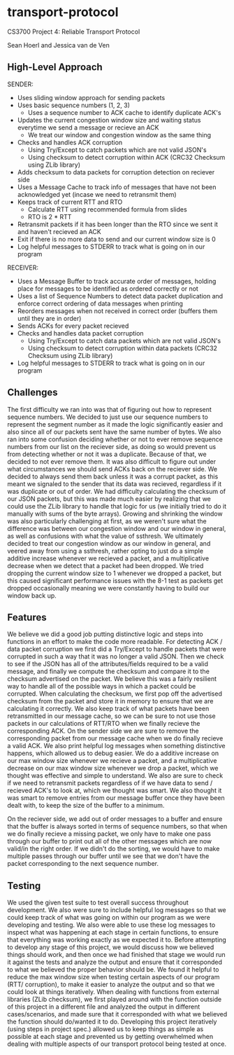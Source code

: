 # transport-protocol
CS3700 Project 4: Reliable Transport Protocol

Sean Hoerl and Jessica van de Ven

## High-Level Approach
SENDER:
- Uses sliding window approach for sending packets
- Uses basic sequence numbers (1, 2, 3)
    - Uses a sequence number to ACK cache to identify duplicate ACK's
- Updates the current congestion window size and waiting status everytime we send a message or recieve an ACK
    - We treat our window and congestion window as the same thing
- Checks and handles ACK corruption
    - Using Try/Except to catch packets which are not valid JSON's
    - Using checksum to detect corruption within ACK (CRC32 Checksum using ZLib library)
- Adds checksum to data packets for corruption detection on reciever side
- Uses a Message Cache to track info of messages that have not been acknowledged yet (incase we need to retransmit them)
- Keeps track of current RTT and RTO
    - Calculate RTT using recommended formula from slides
    - RTO is 2 * RTT
- Retransmit packets if it has been longer than the RTO since we sent it and haven't recieved an ACK
- Exit if there is no more data to send and our current window size is 0
- Log helpful messages to STDERR to track what is going on in our program

RECEIVER:
- Uses a Message Buffer to track accurate order of messages, holding place for messages to be identified as ordered correctly or not
- Uses a list of Sequence Numbers to detect data packet duplication and enforce correct ordering of data messages when printing
- Reorders messages when not received in correct order (buffers them until they are in order)
- Sends ACKs for every packet recieved
- Checks and handles data packet corruption
    - Using Try/Except to catch data packets which are not valid JSON's
    - Using checksum to detect corruption within data packets (CRC32 Checksum using ZLib library)
- Log helpful messages to STDERR to track what is going on in our program


## Challenges 
The first difficulty we ran into was that of figuring out how to represent sequence numbers. We decided to just use our sequence numbers to represent the
segment number as it made the logic significantly easier and also since all of our packets sent have the same number of bytes. We also ran into some confusion
deciding whether or not to ever remove sequence numbers from our list on the reciever side, as doing so would prevent us from detecting whether or not it was a duplicate. Because
of that, we decided to not ever remove them. It was also difficult to figure out under what circumstances we should send ACKs back on the reciever side. We decided to always send them back
unless it was a corrupt packet, as this meant we signaled to the sender that its data was recieved, regardless if it was duplicate or out of order. We had difficulty calculating the checksum
of our JSON packets, but this was made much easier by realizing that we could use the ZLib library to handle that logic for us (we initially tried to do it manually with sums of the byte arrays). Growing and shrinking the window was also particularly challenging at first, as we weren't sure what the difference was between our congestion window and our window in general, as well as confusions with what the value of ssthresh. We ultimately decided to treat our congestion window as our window in general, and veered away from using a ssthresh, rather opting to just do a simple additive increase whenever we recieved a packet, and a multiplicative decrease when we detect that a packet had been dropped. We tried dropping the current window size to 1 whenever we dropped a packet, but this caused significant performance issues with the 8-1 test as packets get dropped occasionally meaning we were constantly having to build our window back up.

## Features
We believe we did a good job putting distinctive logic and steps into functions in an effort to make the code more readable. For detecting ACK / data packet corruption we first did a Try/Except to handle packets that were corrupted in such a way that it was no longer a valid JSON. Then we check to see if the JSON has all of the attributes/fields required to be a valid message, and finally we compute the checksum and compare it to the checksum advertised on the packet. We believe this was a fairly resilient way to handle all of the possible ways in which a packet could be corrupted. When calculating the checksum, we first pop off the advertised checksum from the packet and store it in memory to ensure that we are calculating it correctly. We also keep track of what packets have been retransmitted in our message cache, so we can be sure to not use those packets in our calculations of RTT/RTO when we finally recieve the corresponding ACK. On the sender side we are sure to remove the corresponding packet from our message cache when we do finally recieve a valid ACK. We also print helpful log messages when something distinctive happens, which allowed us to debug easier. We do a additive increase on our max window size whenever we recieve a packet, and a multiplicative decrease on our max window size whenever we drop a packet, which we thought was effective and simple to understand. We also are sure to check if we need to retransmit packets regardless of if we have data to send / recieved ACK's to look at, which we thought was smart. We also thought it was smart to remove entries from our message buffer once they have been dealt with, to keep the size of the buffer to a minimum.

On the reciever side, we add out of order messages to a buffer and ensure that the buffer is always sorted in terms of sequence numbers, so that when we do finally recieve a missing packet, we only have to make one pass through our buffer to print out all of the other messages which are now valid/in the right order. If we didn't do the sorting, we would have to make multiple passes through our buffer until we see that we don't have the packet corresponding to the next sequence number.

## Testing
We used the given test suite to test overall success throughout development. We also were sure to include helpful log messages so that we could keep track of what was going on within our program as we were developing and testing. We also were able to use these log messages to inspect what was happening at each stage in certain functions, to ensure that everything was working exactly as we expected it to. Before attempting to develop any stage of this project, we would discuss how we believed things should work, and then once we had finished that stage we would run it against the tests and analyze the output and ensure that it corresponded to what we believed the proper behavior should be. We found it helpful to reduce the max window size when testing certain aspects of our program (RTT/ corruption), to make it easier to analyze the output and so that we could look at things iteratively. When dealing with functions from external libraries (ZLib checksum), we first played around with the function outside of this project in a different file and analyzed the output in different cases/scenarios, and made sure that it corresponded with what we believed the function should do/wanted it to do. Developing this project iteratively (using steps in project spec.) allowed us to keep things as simple as possible at each stage and prevented us by getting overwhelmed when dealing with multiple aspects of our transport protocol being tested at once.
